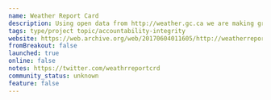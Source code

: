 ```yaml
---
name: Weather Report Card
description: Using open data from http://weather.gc.ca we are making grading calculations based on how well the previous forecasts were. We take the previous 5 day forecast, the current conditions and split the grading into categories.
tags: type/project topic/accountability-integrity
website: https://web.archive.org/web/20170604011605/http://weatherreportcard.ca/
fromBreakout: false
launched: true
online: false
notes: https://twitter.com/weathrreportcrd
community_status: unknown
feature: false
---
```

